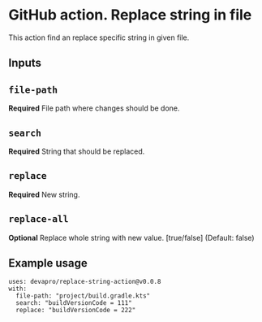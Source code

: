 # GitHub action. Replace string in file

This action find an replace specific string in given file.

## Inputs

## `file-path`

**Required** File path where changes should be done.

## `search`

**Required** String that should be replaced.

## `replace`

**Required** New string.

## `replace-all`

**Optional** Replace whole string with new value. [true/false] (Default: false)

## Example usage

```
uses: devapro/replace-string-action@v0.0.8
with:
  file-path: "project/build.gradle.kts"
  search: "buildVersionCode = 111"
  replace: "buildVersionCode = 222"
```
